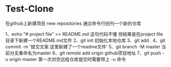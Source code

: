 # Test-Clone
在github上新建项目 new repositories 通过命令行创刊一个新的仓库


1、echo "# project file" >> README.md  这句代码不懂 但结果是在project file目录下新建一个README.md文件
2、git init  初始化本地仓库
3、git add .
4、git commit -m '提交文案 这里新建了一个readme文件'
5、git branch -M master 当前分支重命名为master
6、git remote add origin github项目地址
7、git push -u origin master  第一次对空远程仓库提交时需要带上 -u 命令